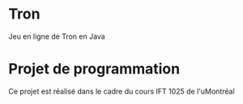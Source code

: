 # Tron
Jeu en ligne de Tron en Java

# Projet de programmation

Ce projet est réalisé dans le cadre du cours IFT 1025 de l'uMontréal
